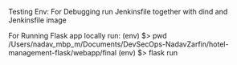 Testing Env:
For Debugging run Jenkinsfile together with dind and Jenkinsfile image

For Running Flask app locally run:
(env) $> pwd
/Users/nadav_mbp_m/Documents/DevSecOps-NadavZarfin/hotel-management-flask/webapp/final
(env) $> flask run